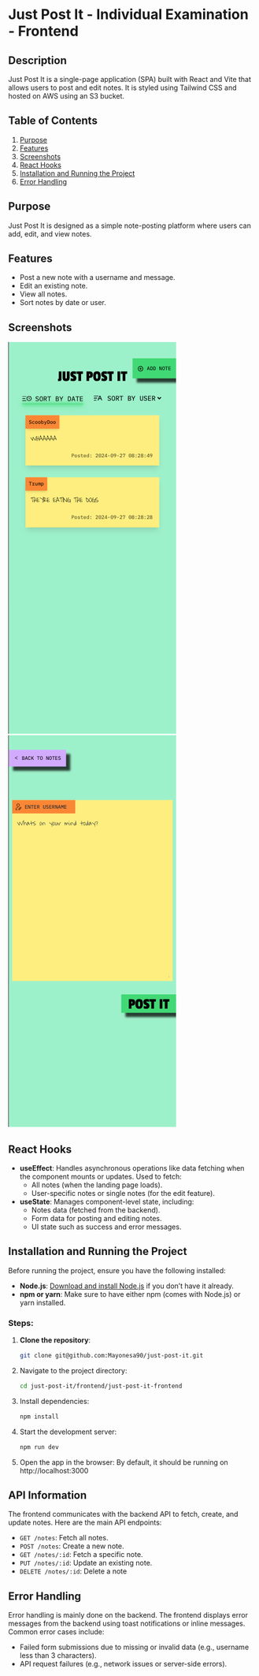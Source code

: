 # Just Post It - Individual Examination - Frontend

## Description
Just Post It is a single-page application (SPA) built with React and Vite that allows users to post and edit notes. It is styled using Tailwind CSS and hosted on AWS using an S3 bucket. 

## Table of Contents
1. [Purpose](#purpose)
2. [Features](#features)
3. [Screenshots](#screenshots)
4. [React Hooks](#react-hooks)
5. [Installation and Running the Project](#installation-and-running-the-project)
6. [Error Handling](#error-handling)

## Purpose
Just Post It is designed as a simple note-posting platform where users can add, edit, and view notes.

## Features
- Post a new note with a username and message.
- Edit an existing note.
- View all notes.
- Sort notes by date or user.

## Screenshots
![Landing Page](./src/assets/Screenshot-landing-page.png)
![Add Note Page](./src/assets/Screenshot-add-note-page.png)

## React Hooks
- **useEffect**: Handles asynchronous operations like data fetching when the component mounts or updates. Used to fetch:
   - All notes (when the landing page loads).
   - User-specific notes or single notes (for the edit feature).
- **useState**: Manages component-level state, including:
   - Notes data (fetched from the backend).
   - Form data for posting and editing notes.
   - UI state such as success and error messages.

## Installation and Running the Project
Before running the project, ensure you have the following installed:
- **Node.js**: [Download and install Node.js](https://nodejs.org/) if you don’t have it already.
- **npm or yarn**: Make sure to have either npm (comes with Node.js) or yarn installed.

### Steps:
1. **Clone the repository**:
   ```bash
   git clone git@github.com:Mayonesa90/just-post-it.git

2. Navigate to the project directory:
   ```bash
   cd just-post-it/frontend/just-post-it-frontend

3. Install dependencies:
   ```bash
   npm install

4. Start the development server:
   ```bash
   npm run dev

5.	Open the app in the browser:
   By default, it should be running on http://localhost:3000

## API Information
The frontend communicates with the backend API to fetch, create, and update notes. Here are the main API endpoints:
- `GET /notes`: Fetch all notes.
- `POST /notes`: Create a new note.
- `GET /notes/:id`: Fetch a specific note.
- `PUT /notes/:id`: Update an existing note.
- `DELETE /notes/:id`: Delete a note

## Error Handling
Error handling is mainly done on the backend. The frontend displays error messages from the backend using toast notifications or inline messages. Common error cases include:
- Failed form submissions due to missing or invalid data (e.g., username less than 3 characters).
- API request failures (e.g., network issues or server-side errors).



